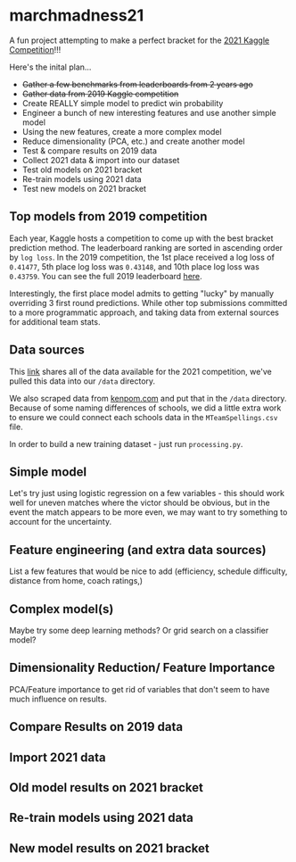 # marchmadness21
A fun project attempting to make a perfect bracket for the [2021 Kaggle Competition](https://www.kaggle.com/c/ncaam-march-mania-2021/data)!!!

Here's the inital plan...  
- ~~Gather a few benchmarks from leaderboards from 2 years ago~~
- ~~Gather data from 2019 Kaggle competition~~
- Create REALLY simple model to predict win probability
- Engineer a bunch of new interesting features and use another simple model
- Using the new features, create a more complex model
- Reduce dimensionality (PCA, etc.) and create another model
- Test & compare results on 2019 data
- Collect 2021 data & import into our dataset
- Test old models on 2021 bracket
- Re-train models using 2021 data
- Test new models on 2021 bracket

## Top models from 2019 competition
Each year, Kaggle hosts a competition to come up with the best bracket prediction method.  The leaderboard ranking are sorted in ascending order by `log loss`.  In the 2019 competition, the 1st place received a log loss of `0.41477`, 5th place log loss was `0.43148`, and 10th place log loss was `0.43759`.  You can see the full 2019 leaderboard [here](https://www.kaggle.com/c/mens-machine-learning-competition-2019/leaderboard).

Interestingly, the first place model admits to getting "lucky" by manually overriding 3 first round predictions.  While other top submissions committed to a more programmatic approach, and taking data from external sources for additional team stats.

## Data sources
This [link](https://www.kaggle.com/c/ncaam-march-mania-2021/data) shares all of the data available for the 2021 competition, we've pulled this data into our `/data` directory.  

We also scraped data from [kenpom.com](kenpom.com) and put that in the `/data` directory.  Because of some naming differences of schools, we did a little extra work to ensure we could connect each schools data in the `MTeamSpellings.csv` file.

In order to build a new training dataset - just run `processing.py`.

## Simple model
Let's try just using logistic regression on a few variables - this should work well for uneven matches where the victor should be obvious, but in the event the match appears to be more even, we may want to try something to account for the uncertainty.

## Feature engineering (and extra data sources)
List a few features that would be nice to add (efficiency, schedule difficulty, distance from home, coach ratings,)

## Complex model(s)
Maybe try some deep learning methods? Or grid search on a classifier model?

## Dimensionality Reduction/ Feature Importance
PCA/Feature importance to get rid of variables that don't seem to have much influence on results.

## Compare Results on 2019 data


## Import 2021 data


## Old model results on 2021 bracket


## Re-train models using 2021 data


## New model results on 2021 bracket


